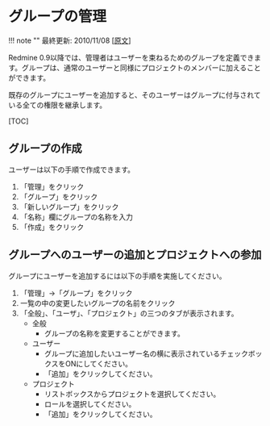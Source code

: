 グループの管理
==============

!!! note ""
    最終更新: 2010/11/08 [[原文](http://www.redmine.org/wiki/redmine/RedmineGroups/4)]

Redmine 0.9以降では、管理者はユーザーを束ねるためのグループを定義できます。グループは、通常のユーザーと同様にプロジェクトのメンバーに加えることができます。

既存のグループにユーザーを追加すると、そのユーザーはグループに付与されている全ての権限を継承します。

[TOC]

グループの作成
--------------

ユーザーは以下の手順で作成できます。

1.  「管理」をクリック
2.  「グループ」をクリック
3.  「新しいグループ」をクリック
4.  「名称」欄にグループの名称を入力
5.  「作成」をクリック

グループへのユーザーの追加とプロジェクトへの参加
------------------------------------------------

グループにユーザーを追加するには以下の手順を実施してください。

1.  「管理」→「グループ」をクリック
2.  一覧の中の変更したいグループの名前をクリック
3.  「全般」、「ユーザ」、「プロジェクト」の三つのタブが表示されます。
    -   全般
        -   グループの名称を変更することができます。
    -   ユーザー
        -   グループに追加したいユーザー名の横に表示されているチェックボックスをONにしてください。
        -   「追加」をクリックしてください。
    -   プロジェクト
        -   リストボックスからプロジェクトを選択してください。
        -   ロールを選択してください。
        -   「追加」をクリックしてください。
